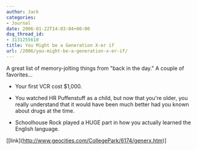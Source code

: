 ```yaml
---
author: Jack
categories:
- Journal
date: 2006-01-22T14:03:04+00:00
dsq_thread_id:
- 3131255610
title: You Might be a Generation X-er if
url: /2006/you-might-be-a-generation-x-er-if/
---
```


A great list of memory-jolting things from "back in the day." A couple of favorites&#8230; 

* Your first VCR cost $1,000. 

* You watched HR Puffenstuff as a child, but now that you're older, you really understand that it would have been much better had you known about drugs at the time. 

* Schoolhouse Rock played a HUGE part in how you actually learned the English language. 

\[[link\](<http://www.geocities.com/CollegePark/6174/generx.htm>)]